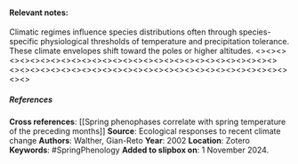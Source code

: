 #### **Relevant notes**:
Climatic regimes influence species distributions often through species-specific physiological thresholds of temperature and precipitation tolerance. These climate envelopes shift toward the poles or higher altitudes.
<><><><><><><><><><><><><><><><><><><><><><><><><><><><><>
<><><><><><><><><><><><><><><><><><><><><><><><><><><><><>
##### References
**Cross references**:
[[Spring phenophases correlate with spring temperature of the preceding months]]
**Source**: Ecological responses to recent climate change
**Authors**: Walther, Gian-Reto 
**Year**: 2002
**Location**: Zotero
**Keywords**: #SpringPhenology 
**Added to slipbox on**: 1 November 2024. 